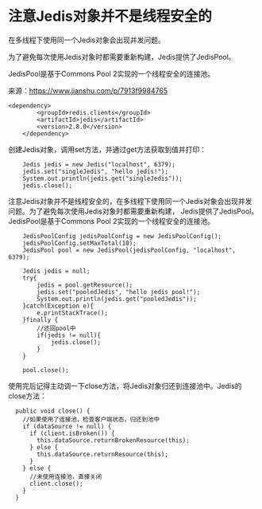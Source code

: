 # 注意Jedis对象并不是线程安全的

在多线程下使用同一个Jedis对象会出现并发问题。

为了避免每次使用Jedis对象时都需要重新构建，Jedis提供了JedisPool。

JedisPool是基于Commons Pool 2实现的一个线程安全的连接池。

来源：https://www.jianshu.com/p/7913f9984765

```
<dependency>
        <groupId>redis.clients</groupId>
        <artifactId>jedis</artifactId>
        <version>2.8.0</version>
    </dependency>
```

创建Jedis对象，调用set方法，并通过get方法获取到值并打印：

```
    Jedis jedis = new Jedis("localhost", 6379);
    jedis.set("singleJedis", "hello jedis!");
    System.out.println(jedis.get("singleJedis"));
    jedis.close();
```

注意Jedis对象并不是线程安全的，在多线程下使用同一个Jedis对象会出现并发问题。为了避免每次使用Jedis对象时都需要重新构建，
Jedis提供了JedisPool。JedisPool是基于Commons Pool 2实现的一个线程安全的连接池。
```
    JedisPoolConfig jedisPoolConfig = new JedisPoolConfig();
    jedisPoolConfig.setMaxTotal(10);
    JedisPool pool = new JedisPool(jedisPoolConfig, "localhost", 6379);

    Jedis jedis = null;
    try{
        jedis = pool.getResource();
        jedis.set("pooledJedis", "hello jedis pool!");
        System.out.println(jedis.get("pooledJedis"));
    }catch(Exception e){
        e.printStackTrace();
    }finally {
        //还回pool中
        if(jedis != null){
            jedis.close();
        }
    }

    pool.close();
```

使用完后记得主动调一下close方法，将Jedis对象归还到连接池中。Jedis的close方法：

```
  public void close() {
    //如果使用了连接池，检查客户端状态，归还到池中
    if (dataSource != null) {
      if (client.isBroken()) {
        this.dataSource.returnBrokenResource(this);
      } else {
        this.dataSource.returnResource(this);
      }
    } else {
      //未使用连接池，直接关闭
      client.close();
    }
  } 
```
